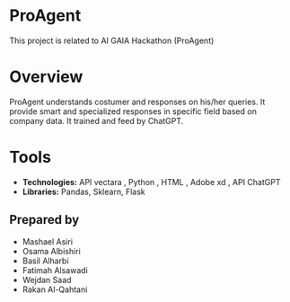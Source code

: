 # ProAgent 
This project is related to AI GAIA Hackathon (ProAgent)
# Overview 
ProAgent understands costumer and responses on his/her queries. It provide smart and specialized responses in specific field based on company data. It trained and feed by ChatGPT.
# Tools
* **Technologies:** API vectara , Python , HTML , Adobe xd , API ChatGPT
* **Libraries:** Pandas, Sklearn, Flask  
## Prepared by
* Mashael Asiri
* Osama Albishiri
* Basil Alharbi
* Fatimah Alsawadi
* Wejdan Saad
* Rakan Al-Qahtani


